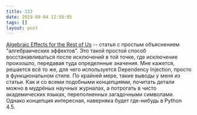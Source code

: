 ```yaml
---
title: 333
date: 2019-09-04 12:50:05
tags: []
layout: post
---
```


[Algebraic Effects for the Rest of Us](https://overreacted.io/algebraic-effects-for-the-rest-of-us/) -- статья с простым объяснением "алгебраических эффектов". Это такой простой способ восстанавливаться после исключений в той точке, где исключение произошло, передавая туда определнные значения. Мне кажется, решается всё то же, для чего используется Dependency Injection, просто в функциональном стиле. По крайней мере, такие выводы у меня из статьи. Как и со всеми подобными концепциями, почитать детали можно в мудрёных научных журналах, а потрогать в чисто академических языках, переполненных загадочными символами. Однако концепция интересная, наверняка будет где-нибудь в Python 4.5.
